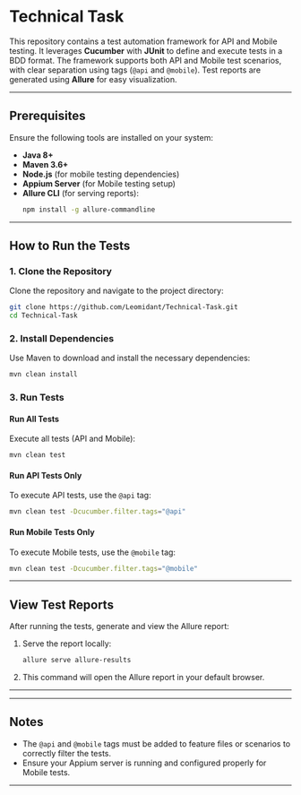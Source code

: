 
# Technical Task

This repository contains a test automation framework for API and Mobile testing. It leverages **Cucumber** with **JUnit** to define and execute tests in a BDD format. The framework supports both API and Mobile test scenarios, with clear separation using tags (`@api` and `@mobile`). Test reports are generated using **Allure** for easy visualization.

---

## Prerequisites

Ensure the following tools are installed on your system:

- **Java 8+**
- **Maven 3.6+**
- **Node.js** (for mobile testing dependencies)
- **Appium Server** (for Mobile testing setup)
- **Allure CLI** (for serving reports):
  ```bash
  npm install -g allure-commandline
  ```

---

## How to Run the Tests

### 1. Clone the Repository
Clone the repository and navigate to the project directory:
```bash
git clone https://github.com/Leomidant/Technical-Task.git
cd Technical-Task
```

### 2. Install Dependencies
Use Maven to download and install the necessary dependencies:
```bash
mvn clean install
```

### 3. Run Tests
#### Run All Tests
Execute all tests (API and Mobile):
```bash
mvn clean test
```

#### Run API Tests Only
To execute API tests, use the `@api` tag:
```bash
mvn clean test -Dcucumber.filter.tags="@api"
```

#### Run Mobile Tests Only
To execute Mobile tests, use the `@mobile` tag:
```bash
mvn clean test -Dcucumber.filter.tags="@mobile"
```

---

## View Test Reports

After running the tests, generate and view the Allure report:
1. Serve the report locally:
   ```bash
   allure serve allure-results
   ```
2. This command will open the Allure report in your default browser.

---

---

## Notes

- The `@api` and `@mobile` tags must be added to feature files or scenarios to correctly filter the tests.
- Ensure your Appium server is running and configured properly for Mobile tests.

---

